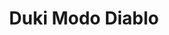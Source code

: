 ---
title: Duki Modo Diablo
category: 0_recientes
designSlug: 190-14-duki-modo-diablo
image: '/products/cabezotas/duki-modo-diablo/principal.jpg'
imageHover: '/products/cabezotas/duki-modo-diablo/oversize.jpg'
prendas: [
    {   
        title: 'Remera',
        slug: 'remera',          
        image: '/products/cabezotas/duki-modo-diablo/normal.jpg',
        price: 'remerasPrecio',
        talles: 'remerasTalles'
    },
    {
        title: 'Remera Oversize',
        slug: 'remera-oversize',
        image: '/products/cabezotas/duki-modo-diablo/oversize.jpg',
         price: 'oversizePrecio',
        talles: 'oversizeTalles'
    },
    {
        title: 'Musculosa M',
        slug: 'musculosa-mujer',
        image: '/products/cabezotas/duki-modo-diablo/musculosa.jpg',
        price: 'musculosaPrecio',
        talles: 'musculosasMujerTalles'
    },
    {
        title: 'Musculosa H',
        slug: 'musculoso',
        image: '/products/cabezotas/duki-modo-diablo/musculoso.jpg',
        price: 'musculosaPrecio',
        talles: 'musculosasHombreTalles'
    },
    {
        title: 'Pupera Oversize',
        slug: 'pupera-oversize',
        image: '/products/cabezotas/duki-modo-diablo/pupera.jpg',
        price: 'remerasPrecio',
        talles: 'remerasTalles'
    },
     {
         title: 'Buzo',
         slug: 'buzo',
         image: '/products/cabezotas/duki-modo-diablo/buzo.jpg',
         price: buzosPrecio,
        talles: 'BuzosTalles'
     },
]
---